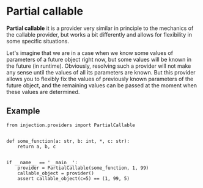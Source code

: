 # Partial callable

**Partial callable** it is a provider very similar in principle to the mechanics of the callable provider,
but works a bit differently and allows for flexibility in some specific situations.

Let's imagine that we are in a case when we know some values of parameters of a future object right now,
but some values will be known in the future (in runtime).
Obviously, resolving such a provider will not make any sense until the values of all its parameters are known.
But this provider allows you to flexibly fix the values of previously known parameters of the future object,
and the remaining values can be passed at the moment when these values are determined.

## Example
```python3
from injection.providers import PartialCallable


def some_function(a: str, b: int, *, c: str):
    return a, b, c


if __name__ == '__main__':
    provider = PartialCallable(some_function, 1, 99)
    callable_object = provider()
    assert callable_object(c=5) == (1, 99, 5)
```
